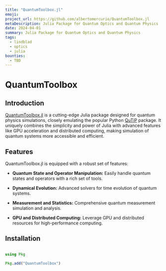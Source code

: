 ```yaml
---
title: "QuantumToolbox.jl"
emoji: 
project_url: https://github.com/albertomercurio/QuantumToolbox.jl
metaDescription: Julia Package for Quantum Optics and Quantum Physics
date: 2024-04-01
summary: Julia Package for Quantum Optics and Quantum Physics
tags:
  - lindblad
  - optics
  - julia
bounties:
  - TBD
---
```


# QuantumToolbox


## Introduction

[QuantumToolbox.jl](https://github.com/albertomercurio/QuantumToolbox.jl) is a cutting-edge Julia package designed for quantum physics simulations, closely emulating the popular Python [QuTiP](https://github.com/qutip/qutip) package. It uniquely combines the simplicity and power of Julia with advanced features like GPU acceleration and distributed computing, making simulation of quantum systems more accessible and efficient.

## Features

QuantumToolbox.jl is equipped with a robust set of features:

- **Quantum State and Operator Manipulation:** Easily handle quantum states and operators with a rich set of tools.

- **Dynamical Evolution:** Advanced solvers for time evolution of quantum systems.

- **Measurement and Statistics:** Comprehensive quantum measurement simulation and analysis.

- **GPU and Distributed Computing:** Leverage GPU and distributed resources for high-performance computing.

## Installation

```julia

using Pkg

Pkg.add("QuantumToolbox")

